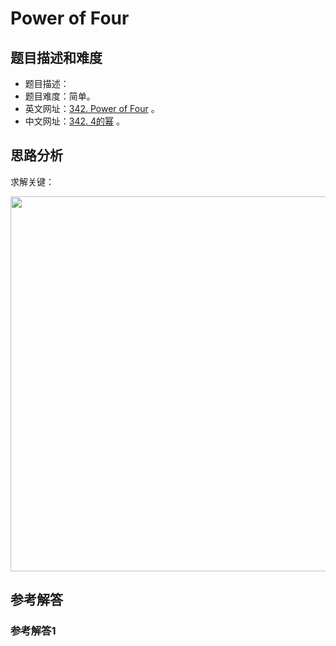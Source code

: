 # Power of Four

## 题目描述和难度
+ 题目描述：
+ 题目难度：简单。
+ 英文网址：[342. Power of Four](https://leetcode.com/problems/power-of-four/description/)  。
+ 中文网址：[342. 4的幂](https://leetcode-cn.com/problems/power-of-four/description/)  。
## 思路分析
求解关键：

<img src="https://liweiwei1419.github.io/images/leetcode-solution/" width="600">

## 参考解答
### 参考解答1

```java

```